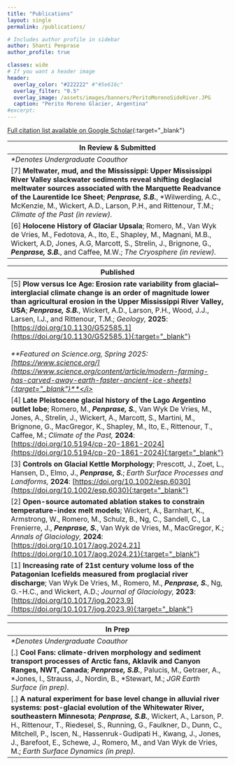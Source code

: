```yaml
---
title: "Publications"
layout: single
permalink: /publications/

# Includes author profile in sidebar
author: Shanti Penprase
author_profile: true

classes: wide
# If you want a header image
header:
  overlay_color: "#222222" #"#5e616c"
  overlay_filter: "0.5"
  overlay_image: /assets/images/banners/PeritoMorenoSideRiver.JPG
  caption: "Perito Moreno Glacier, Argentina"
#excerpt: 
---
```

[Full citation list available on Google Scholar](https://scholar.google.com/citations?user=Kjo77TIAAAAJ&hl=en){:target="_blank"}<br>

| In Review & Submitted                                                                                                                                                                                                                                                                                                                                                   | 
|-------------------------------------------------------------------------------------------------------------------------------------------------------------------------------------------------------------------------------------------------------------------------------------------------------------------------------------------------------------------------| 
| <i>*Denotes Undergraduate Coauthor</i>                                                                                                                                                                                                                                                                                                                                  |
| [7] **Meltwater, mud, and the Mississippi: Upper Mississippi River Valley slackwater sediments reveal shifting deglacial meltwater sources associated with the Marquette Readvance of the Laurentide Ice Sheet**; <i>**Penprase, S.B.**</i>, *Wilwerding, A.C., McKenzie, M., Wickert, A.D., Larson, P.H., and Rittenour, T.M.; <i>Climate of the Past (in review).</i> |
| [6] **Holocene History of Glaciar Upsala**; Romero, M., Van Wyk de Vries, M., Fedotova, A., Ito, E., Shapley, M., Magnani, M.B., Wickert, A.D, Jones, A.G, Marcott, S., Strelin, J., Brignone, G., <i>**Penprase, S.B.**</i>, and Caffee, M.W.; <i>The Cryosphere (in review).</i>                                                                                      |

| Published                                                                                                                                                                                                                                                                                                                                                                                                                                                                                                                                                                                                                                    | 
|----------------------------------------------------------------------------------------------------------------------------------------------------------------------------------------------------------------------------------------------------------------------------------------------------------------------------------------------------------------------------------------------------------------------------------------------------------------------------------------------------------------------------------------------------------------------------------------------------------------------------------------------| 
| [5] **Plow versus Ice Age: Erosion rate variability from glacial–interglacial climate change is an order of magnitude lower than agricultural erosion in the Upper Mississippi River Valley, USA**; <i>**Penprase, S.B.**</i>, Wickert, A.D., Larson, P.H., Wood, J.J., Larsen, I.J., and Rittenour, T.M.;<i> Geology,</i> **2025**: [https://doi.org/10.1130/G52585.1](https://doi.org/10.1130/G52585.1){:target="_blank"}  <br/><br/><i>**Featured on Science.org, Spring 2025: [https://www.science.org/](https://www.science.org/content/article/modern-farming-has-carved-away-earth-faster-ancient-ice-sheets){:target="_blank"}**</i> | 
| [4] **Late Pleistocene glacial history of the Lago Argentino outlet lobe**; Romero, M., <i>**Penprase, S.**</i>, Van Wyk De Vries, M., Jones, A., Strelin, J., Wickert, A., Marcott, S., Martini, M., Brignone, G., MacGregor, K., Shapley, M., Ito, E., Rittenour, T., Caffee, M.; <i>Climate of the Past,</i> **2024**: [https://doi.org/10.5194/cp-20-1861-2024](https://doi.org/10.5194/cp-20-1861-2024){:target="_blank"}                                                                                                                                                                                                               |
| [3] **Controls on Glacial Kettle Morphology**; Prescott, J., Zoet, L., Hansen, D., Elmo, J., <i>**Penprase, S.**</i>; <i>Earth Surface Processes and Landforms,</i> **2024**: [https://doi.org/10.1002/esp.6030](https://doi.org/10.1002/esp.6030){:target="_blank"}                                                                                                                                                                                                                                                                                                                                                                         |
| [2] **Open-source automated ablation stakes to constrain temperature-index melt models**; Wickert, A., Barnhart, K., Armstrong, W., Romero, M., Schulz, B., Ng, C., Sandell, C., La Frenierre, J., <i>**Penprase, S.**</i>, Van Wyk de Vries, M., MacGregor, K.; <i> Annals of Glaciology,</i> **2024**:  [https://doi.org/10.1017/aog.2024.21](https://doi.org/10.1017/aog.2024.21){:target="_blank"}                                                                                                                                                                                                                                       |
| [1] **Increasing rate of 21st century volume loss of the Patagonian Icefields measured from proglacial river discharge**; Van Wyk De Vries, M., Romero, M., <i>**Penprase, S.**</i>, Ng, G.-H.C., and Wickert, A.D.; <i>Journal of Glaciology,</i> **2023**: [https://doi.org/10.1017/jog.2023.9](https://doi.org/10.1017/jog.2023.9){:target="_blank"}                                                                                                                                                                                                                                                                                      |

| In Prep                                                                                                                                                                                                                                                                                                                                                                                                                                                      | 
|--------------------------------------------------------------------------------------------------------------------------------------------------------------------------------------------------------------------------------------------------------------------------------------------------------------------------------------------------------------------------------------------------------------------------------------------------------------|
| <i>*Denotes Undergraduate Coauthor</i>                                                                                                                                                                                                                                                                                                                                                                                                                       |
| [.] **Cool Fans: climate-driven morphology and sediment transport processes of Arctic fans, Aklavik and Canyon Ranges, NWT, Canada**; <i>**Penprase, S.B.**</i>, Palucis, M., Getraer, A., *Jones, I., Strauss, J., Nordin, B., *Stewart, M.; <i>JGR Earth Surface (in prep).</i>                                                                                                                                                                            |
| [.] **A natural experiment for base level change in alluvial river systems: post-glacial evolution of the Whitewater River, southeastern Minnesota**; <i>**Penprase, S.B.**</i>, Wickert, A., Larson, P. H., Rittenour, T., Riedesel, S., Running, G., Faulkner, D., Dunn, C., Mitchell, P., Iscen, N., Hassenruk-Gudipati H., Kwang, J., Jones, J., Barefoot, E., Schewe, J., Romero, M., and Van Wyk de Vries, M.; <i>Earth Surface Dynamics (in prep).</i> |